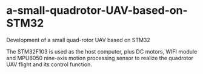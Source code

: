 # a-small-quadrotor-UAV-based-on-STM32

Development of a small quad-rotor UAV based on STM32

The STM32F103 is used as the host computer, plus DC motors, WIFI module and MPU6050 nine-axis motion processing sensor to realize the quadrotor UAV flight and its control function.
